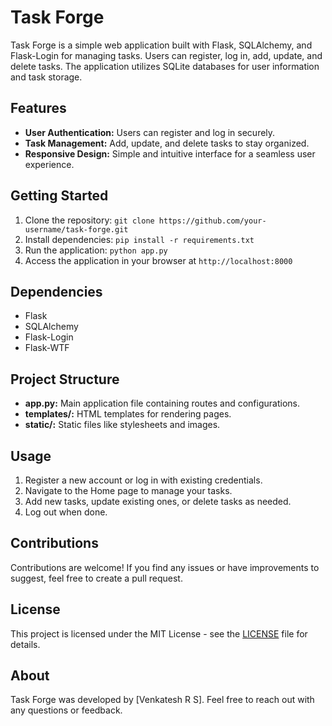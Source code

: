 # Task Forge

Task Forge is a simple web application built with Flask, SQLAlchemy, and Flask-Login for managing tasks. Users can register, log in, add, update, and delete tasks. The application utilizes SQLite databases for user information and task storage.

## Features
- **User Authentication:** Users can register and log in securely.
- **Task Management:** Add, update, and delete tasks to stay organized.
- **Responsive Design:** Simple and intuitive interface for a seamless user experience.

## Getting Started
1. Clone the repository: `git clone https://github.com/your-username/task-forge.git`
2. Install dependencies: `pip install -r requirements.txt`
3. Run the application: `python app.py`
4. Access the application in your browser at `http://localhost:8000`

## Dependencies
- Flask
- SQLAlchemy
- Flask-Login
- Flask-WTF

## Project Structure
- **app.py:** Main application file containing routes and configurations.
- **templates/:** HTML templates for rendering pages.
- **static/:** Static files like stylesheets and images.

## Usage
1. Register a new account or log in with existing credentials.
2. Navigate to the Home page to manage your tasks.
3. Add new tasks, update existing ones, or delete tasks as needed.
4. Log out when done.

## Contributions
Contributions are welcome! If you find any issues or have improvements to suggest, feel free to create a pull request.

## License
This project is licensed under the MIT License - see the [LICENSE](LICENSE) file for details.

## About
Task Forge was developed by [Venkatesh R S]. Feel free to reach out with any questions or feedback.
